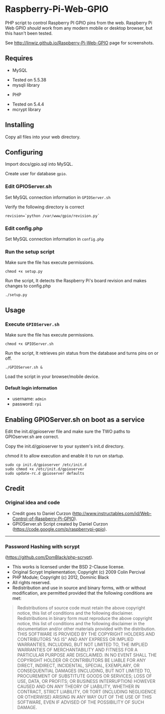 # Raspberry-Pi-Web-GPIO

PHP script to control Raspberry PI GPIO pins from the web.
Raspberry Pi Web GPIO _should_ work from any modern mobile
or desktop browser, but this hasn't been tested.

See http://linwiz.github.io/Raspberry-Pi-Web-GPIO page for screenshots.

## Requires
* MySQL
 + Tested on 5.5.38
 + mysqli library
* PHP
 + Tested on 5.4.4
 + mcrypt library

## Installing
Copy all files into your web directory.

## Configuring
Import docs/gpio.sql into MySQL.

Create user for database `gpio`.

### Edit GPIOServer.sh
Set MySQL connection information in `GPIOServer.sh`

Verify the following directory is correct
```
revision=`python /var/www/gpio/revision.py`
```

### Edit config.php
Set MySQL connection information in `config.php`


### Run the setup script
Make sure the file has execute permissions.
```
chmod +x setup.py
```
Run the script, It detects the Raspberry Pi's board revision and makes changes to config.php
```
./setup.py
```

## Usage
### Execute `GPIOServer.sh`
Make sure the file has execute permissions.
```
chmod +x GPIOServer.sh
```
Run the script, It retrieves pin status from the database and turns pins on or off.
```
./GPIOServer.sh &
```
Load the script in your browser/mobile device.

#### Default login information
* username: `admin`
* password: `rpi`

## Enabling GPIOServer.sh on boot as a service
Edit the init.d/gpioserver file and make sure the TWO paths to GPIOserver.sh are correct.

Copy the init.d/gpioserver to your system's init.d directory.

chmod it to allow execution and enable it to run on startup.
```
sudo cp init.d/gpioserver /etc/init.d
sudo chmod +x /etc/init.d/gpioserver
sudo update-rc.d gpioserver defaults
```

## Credit
### Original idea and code
 + Credit goes to Daniel Curzon (http://www.instructables.com/id/Web-Control-of-Raspberry-Pi-GPIO).
 + GPIOServer.sh Script created by Daniel Curzon (https://code.google.com/p/raspberrypi-gpio).

---

### Password Hashing with scrypt
(https://github.com/DomBlack/php-scrypt).
 * This works is licensed under the BSD 2-Clause license.
 * Original Scrypt Implementation; Copyright (c) 2009 Colin Percival
 * PHP Module; Copyright (c) 2012, Dominic Black
 * All rights reserved.
 * Redistribution and use in source and binary forms, with or without modification, are permitted provided that the following conditions are met:

> Redistributions of source code must retain the above copyright notice, this list of conditions and the following disclaimer. Redistributions in binary form must reproduce the above copyright notice, this list of conditions and the following disclaimer in the documentation and/or other materials provided with the distribution. THIS SOFTWARE IS PROVIDED BY THE COPYRIGHT HOLDERS AND CONTRIBUTORS "AS IS" AND ANY EXPRESS OR IMPLIED WARRANTIES, INCLUDING, BUT NOT LIMITED TO, THE IMPLIED WARRANTIES OF MERCHANTABILITY AND FITNESS FOR A PARTICULAR PURPOSE ARE DISCLAIMED. IN NO EVENT SHALL THE COPYRIGHT HOLDER OR CONTRIBUTORS BE LIABLE FOR ANY DIRECT, INDIRECT, INCIDENTAL, SPECIAL, EXEMPLARY, OR CONSEQUENTIAL DAMAGES (INCLUDING, BUT NOT LIMITED TO, PROCUREMENT OF SUBSTITUTE GOODS OR SERVICES; LOSS OF USE, DATA, OR PROFITS; OR BUSINESS INTERRUPTION) HOWEVER CAUSED AND ON ANY THEORY OF LIABILITY, WHETHER IN CONTRACT, STRICT LIABILITY, OR TORT (INCLUDING NEGLIGENCE OR OTHERWISE) ARISING IN ANY WAY OUT OF THE USE OF THIS SOFTWARE, EVEN IF ADVISED OF THE POSSIBILITY OF SUCH DAMAGE.
